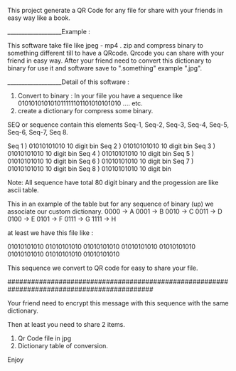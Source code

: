 This project generate a QR Code for any file for share with your friends in easy way like a book.



___________________Example : 

This software take file like jpeg - mp4 . zip and compress binary to something different till to have a QRcode.
Qrcode you can share with your friend in easy way.
After your friend need to convert this dictionary to binary for use it and software save to ".something" example ".jpg".



___________________Detail of this software :

1) Convert to binary  : 
    In your fiile you have a sequence like 010101010101011111101101010101010 .... etc.
2) create a dictionary for compress some binary.

SEQ or sequence contain this elements  Seq-1, Seq-2, Seq-3, Seq-4, Seq-5, Seq-6, Seq-7, Seq 8.


Seq 1 ) 01010101010 10 digit bin
Seq 2 ) 01010101010 10 digit bin 
Seq 3 ) 01010101010 10 digit bin 
Seq 4 ) 01010101010 10 digit bin 
Seq 5 ) 01010101010 10 digit bin 
Seq 6 ) 01010101010 10 digit bin 
Seq 7 ) 01010101010 10 digit bin 
Seq 8 ) 01010101010 10 digit bin 

Note: All sequence have total 80 digit binary and the progession are like ascii table.

This in an example of the table but for any sequence of binary (up) we associate our custom dictionary.
0000 -> A
0001 -> B
0010 -> C
0011 -> D
0100 -> E
0101 -> F
0111 -> G
1111 -> H


at least we have this file like :

01010101010
01010101010
01010101010
01010101010
01010101010
01010101010
01010101010
01010101010

This sequence we convert to QR code for easy to share your file.

#############################################################################################


Your friend need to encrypt this message with this sequence with the same dictionary.

Then at least you need to share 2 items. 
1) Qr Code file in jpg
2) Dictionary table of conversion.

Enjoy
